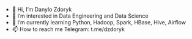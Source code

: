- 👋 Hi, I’m Danylo Zdoryk
- 👀 I’m interested in Data Engineering and Data Science
- 🌱 I’m currently learning Python, Hadoop, Spark, HBase, Hive, Airflow
- 📫 How to reach me Telegram: t.me/dzdoryk

<!---
hpfly-ai/hpfly-ai is a ✨ special ✨ repository because its `README.md` (this file) appears on your GitHub profile.
You can click the Preview link to take a look at your changes.
--->
